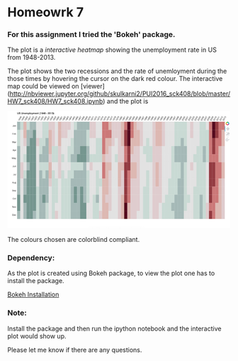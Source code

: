 # Homeowrk 7

### For this assignment I tried the 'Bokeh' package. 

The plot is a _interactive heatmap_ showing the unemployment rate in US from 1948-2013. 

The plot shows the two recessions and the rate of unemloyment during the those times by hovering the cursor on the dark red colour.
The interactive map could be viewed on [viewer]
(http://nbviewer.jupyter.org/github/skulkarni2/PUI2016_sck408/blob/master/HW7_sck408/HW7_sck408.ipynb)  and the plot is 

![inline- style](https://github.com/skulkarni2/PUI2016_sck408/blob/master/HW7_sck408/plot.jpg)

The colours chosen are colorblind compliant. 

### Dependency:

As the plot is created using Bokeh package, to view the plot one has to install the package. 

[Bokeh Installation](http://bokeh.pydata.org/en/latest/docs/installation.html)

### Note:
Install the package and then run the ipython notebook and the interactive plot would show up. 

Please let me know if there are any questions. 


